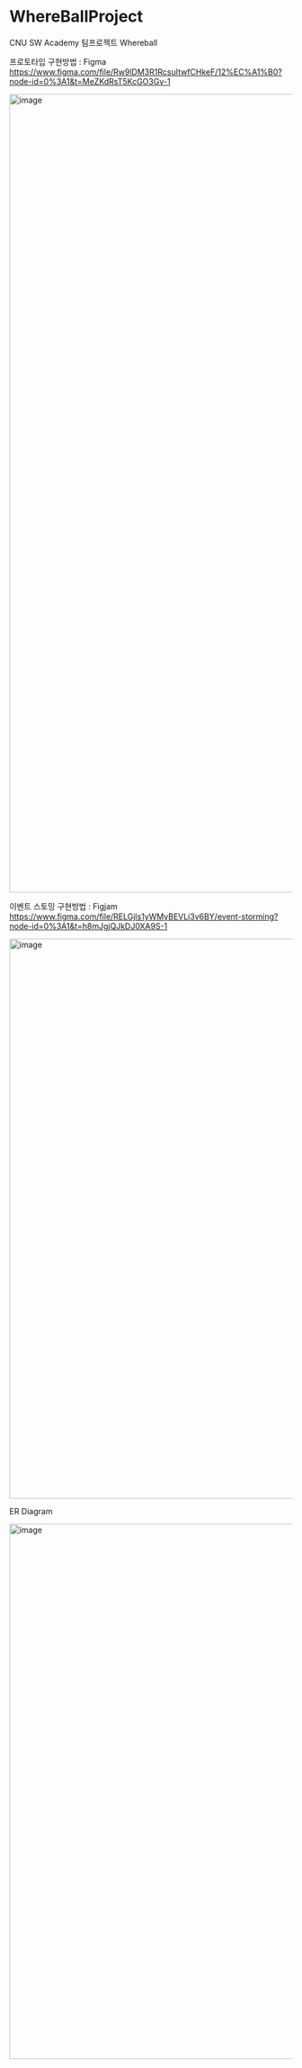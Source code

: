 # WhereBallProject
CNU SW Academy 팀프로젝트 Whereball

프로토타입
구현방법 : Figma
https://www.figma.com/file/Rw9lDM3R1RcsuItwfCHkeF/12%EC%A1%B0?node-id=0%3A1&t=MeZKdRsT5KcGO3Gv-1

<img width="1419" alt="image" src="https://user-images.githubusercontent.com/96767857/223332218-0bf191a6-a722-4f94-b095-76fa41d068f4.png">

이벤트 스토밍
구현방법 : Figjam
https://www.figma.com/file/RELGjls1yWMyBEVLi3v6BY/event-storming?node-id=0%3A1&t=h8mJgjQJkDJ0XA9S-1

<img width="995" alt="image" src="https://user-images.githubusercontent.com/96767857/223369293-189fac7c-8ec9-4058-b960-c0ba896c1846.png">

ER Diagram

<img width="951" alt="image" src="https://user-images.githubusercontent.com/96767857/224453340-f12c3976-d2dd-42f6-a9ad-270c6d49ca56.png">

